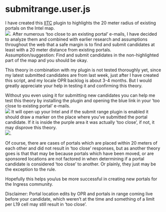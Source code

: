 # submitrange.user.js
I have created this <a href="https://iitc.me/">IITC</a> plugin to highlights the 20 meter radius of existing portals on the Intel map.<br/>
<img src="https://github.com/Wintervorst/iitc/raw/master/plugins/submitrange/assets/20meterradius.png" />.
After numerous ‘too close to an existing portal’ e-mails, I have decided to analyze them and combined with earlier research and assumptions throughout the web that a safe margin is to find and submit candidates at least with a 20 meter distance from existing portals.
Assumption/suggestion: Find and submit candidates in the non-highlighted part of the map and you should be okay.

This theory in combination with my plugin is not tested thoroughly yet, since my latest submitted candidates are from last week, just after I have created this script, and my locale OPR backlog is about 3-4 months. But I would greatly appreciate your help in testing it and confirming this theory.

Without you even using it for submitting new candidates you can help me test this theory by installing the plugin and opening the blue link in your ‘too close to existing portal’ e-mails.<br/>
<img src="https://github.com/Wintervorst/iitc/raw/master/plugins/submitrange/assets/tooclosemaillink.png" />
It will open up your Intel and if the submit range plugin is enabled it should draw a marker on the place where you’ve submitted the portal candidate. If it is inside the purple area it was actually ‘too close’, if not, it may disprove this theory.
<br/>
<img src="https://github.com/Wintervorst/iitc/raw/master/plugins/submitrange/assets/tooclosemarker.png" />.

Of course, there are cases of portals which are placed within 20 meters of each other and did not result in ‘too close’ responses, but as another theory goes is that that may be because portals which have been moved, or are sponsored locations are not factored in when determining if a portal candidate is considered ‘too close’ to another. Or plainly, they just may be the exception to the rule.

Hopefully this helps you/us be more successful in creating new portals for the Ingress community.

Disclaimer: Portal location edits by OPR and portals in range coming live before your candidate, which weren’t at the time and something of a limit per L19 cell may still result in ‘too close’.
